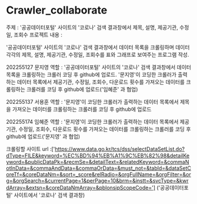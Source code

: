 # Crawler_collaborate


주제 : '공공데이터포털' 사이트의 '코로나' 검색 결과창에서 제목, 설명, 제공기관, 수정일, 조회수
프로젝트 내용 :

'공공데이터포털' 사이트의 '코로나' 검색 결과창에서 데이터 목록을 크롤링하며 데이터 각각의 제목, 설명, 제공기관, 수정일, 조회수를 표와 그래프로 보여주는 프로그램 작성.

202255127 문지영 역할 : '공공데이터포털' 사이트의 '코로나' 검색 결과창에서 데이터 목록을 크롤링하는 크롤러 코딩 후 github에 업로드. '문지영'이 코딩한 크롤러가 출력하는 데이터 목록에서 제공기관, 수정일, 조회수, 다운로드 횟수를 가져오는 데이터를 크롤링하는 크롤러를 코딩 후 github에 업로드('임혜준' 과 협업)

202255137 서용훈 역할 : '문지영'이 코딩한 크롤러가 출력하는 데이터 목록에서 제목을 가져오는 데이터를 크롤링하는 크롤러를 코딩 후 github에 업로드

202255174 임혜준 역할 : '문지영'이 코딩한 크롤러가 출력하는 데이터 목록에서 제공기관, 수정일, 조회수, 다운로드 횟수를 가져오는 데이터를 크롤링하는 크롤러를 코딩 후 github에 업로드('문지영' 과 협업)


크롤링할 사이트 url :['https://www.data.go.kr/tcs/dss/selectDataSetList.do?dType=FILE&keyword=%EC%BD%94%EB%A1%9C%EB%82%98&detailKeyword=&publicDataPk=&recmSe=&detailText=&relatedKeyword=&commaNotInData=&commaAndData=&commaOrData=&must_not=&tabId=&dataSetCoreTf=&coreDataNm=&sort=_score&relRadio=&orgFullName=&orgFilter=&org=&orgSearch=&currentPage=1&perPage=10&brm=&instt=&svcType=&kwrdArray=&extsn=&coreDataNmArray=&pblonsipScopeCode=']
('공공데이터포털' 사이트에서 '코로나' 검색 결과창)
